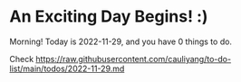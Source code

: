 # An Exciting Day Begins! :)

Morning! Today is 2022-11-29, and you have 0 things to do.

Check https://raw.githubusercontent.com/cauliyang/to-do-list/main/todos/2022-11-29.md